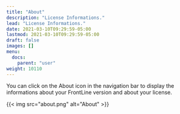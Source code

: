 ```yaml
---
title: "About"
description: "License Informations."
lead: "License Informations."
date: 2021-03-10T09:29:59-05:00
lastmod: 2021-03-10T09:29:59-05:00
draft: false
images: []
menu:
  docs:
    parent: "user"
weight: 10110
---
```


You can click on the About icon in the navigation bar to display the informations about your FrontLine version and about your license.

{{< img src="about.png" alt="About" >}}
